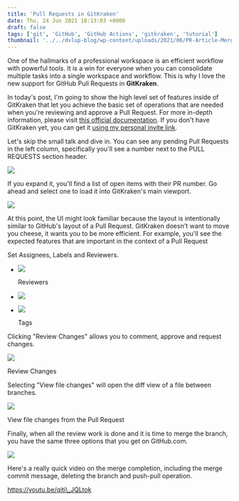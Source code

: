 ```yaml
---
title: 'Pull Requests in GitKraken'
date: Thu, 24 Jun 2021 18:13:03 +0000
draft: false
tags: ['git', 'GitHub', 'GitHub Actions', 'gitkraken', 'tutorial']
thumbnail: '../../dvlup-blog/wp-content/uploads/2021/06/PR-Article-Merge-Options.png'
---
```


  
One of the hallmarks of a professional workspace is an efficient workflow with powerful tools. It is a win for everyone when you can consolidate multiple tasks into a single workspace and workflow. This is why I love the new support for GitHub Pull Requests in **GitKraken**.

In today's post, I'm going to show the high level set of features inside of GitKraken that let you achieve the basic set of operations that are needed when you're reviewing and approve a Pull Request. For more in-depth information, please visit [this official documentation](https://support.gitkraken.com/working-with-repositories/pull-requests/#github-pull-request-view). If you don't have GitKraken yet, you can get it [using my personal invite link](https://www.gitkraken.com/invite/5G9KUffp).

Let's skip the small talk and dive in. You can see any pending Pull Requests in the left column, specifically you'll see a number next to the PULL REQUESTS section header.

![](/dvlup-blog/wp-content/uploads/2021/06/PRSection.png)

If you expand it, you'll find a list of open items with their PR number. Go ahead and select one to load it into GitKraken's main viewport.

![](/dvlup-blog/wp-content/uploads/2021/06/PR-Article-2-1024x607.png)

At this point, the UI might look familiar because the layout is intentionally similar to GitHub's layout of a Pull Request. GitKraken doesn't want to move you cheese, it wants you to be more efficient. For example, you'll see the expected features that are important in the context of a Pull Request

Set Assignees, Labels and Reviewers.

*   ![](/dvlup-blog/wp-content/uploads/2021/06/PR-Article-Set-Reviewers.png)
    
    Reviewers
    
*   ![](/dvlup-blog/wp-content/uploads/2021/06/PR-Article-Set-Assignees.png)
    
*   ![](/dvlup-blog/wp-content/uploads/2021/06/PR-Article-Set-Labels.png)
    
    Tags
    

Clicking "Review Changes" allows you to comment, approve and request changes.

![](/dvlup-blog/wp-content/uploads/2021/06/PR-Article-Review-Changes.png)

Review Changes

Selecting "View file changes" will open the diff view of a file between branches.

![](/dvlup-blog/wp-content/uploads/2021/06/PR-Article-File-Changes-1024x646.png)

View file changes from the Pull Request

Finally, when all the review work is done and it is time to merge the branch, you have the same three options that you get on GitHub.com.

![](/dvlup-blog/wp-content/uploads/2021/06/PR-Article-Merge-Options.png)

Here's a really quick video on the merge completion, including the merge commit message, deleting the branch and push-pull operation.

https://youtu.be/qiti\_JQLtok